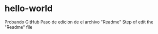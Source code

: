 # hello-world
Probando GitHub
Paso de edicion de el archivo "Readme"
Step of edit the "Readme" file

